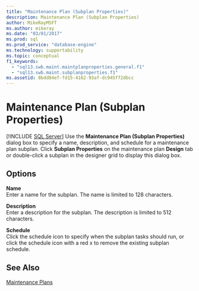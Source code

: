 ```yaml
---
title: "Maintenance Plan (Subplan Properties)"
description: Maintenance Plan (Subplan Properties)
author: MikeRayMSFT
ms.author: mikeray
ms.date: "03/01/2017"
ms.prod: sql
ms.prod_service: "database-engine"
ms.technology: supportability
ms.topic: conceptual
f1_keywords:
  - "sql13.swb.maint.maintplanproperties.general.f1"
  - "sql13.swb.maint.subplanproperties.f1"
ms.assetid: 8bdd84ef-fd15-4162-93af-dc945ff2dbcc
---
```

# Maintenance Plan (Subplan Properties)
 [!INCLUDE [SQL Server](../../includes/applies-to-version/sqlserver.md)]
  Use the **Maintenance Plan (Subplan Properties)** dialog box to specify a name, description, and schedule for a maintenance plan subplan. Click **Subplan Properties** on the maintenance plan **Design** tab or double-click a subplan in the designer grid to display this dialog box.  
  
## Options  
 **Name**  
 Enter a name for the subplan. The name is limited to 128 characters.  
  
 **Description**  
 Enter a description for the subplan. The description is limited to 512 characters.  
  
 **Schedule**  
 Click the schedule icon to specify when the subplan tasks should run, or click the schedule icon with a red x to remove the existing subplan schedule.  
  
## See Also  
 [Maintenance Plans](../../relational-databases/maintenance-plans/maintenance-plans.md)  
  
  
